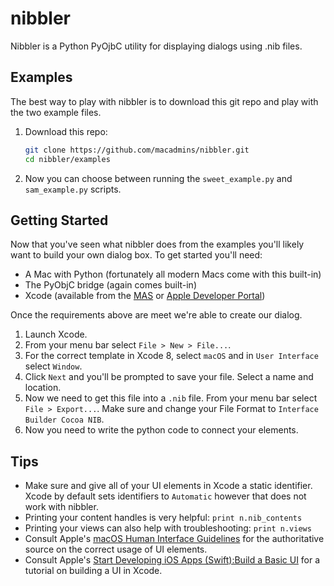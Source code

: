 # nibbler
Nibbler is a Python PyOjbC utility for displaying dialogs using .nib files.

## Examples

The best way to play with nibbler is to download this git repo and play with the two example files.

1. Download this repo:

    ```bash
    git clone https://github.com/macadmins/nibbler.git
    cd nibbler/examples
    ```

1. Now you can choose between running the `sweet_example.py` and `sam_example.py` scripts.

## Getting Started

Now that you've seen what nibbler does from the examples you'll likely want to build your own dialog box. To get started you'll need:

* A Mac with Python (fortunately all modern Macs come with this built-in)
* The PyObjC bridge (again comes built-in)
* Xcode (available from the [MAS](https://itunes.apple.com/us/app/xcode/id497799835?mt=12) or [Apple Developer Portal](https://developer.apple.com/xcode/download/more/))

Once the requirements above are meet we're able to create our dialog.

1. Launch Xcode.
1. From your menu bar select `File > New > File...`.
1. For the correct template in Xcode 8, select `macOS` and in `User Interface` select `Window`.
1. Click `Next` and you'll be prompted to save your file. Select a name and location.
1. Now we need to get this file into a `.nib` file. From your menu bar select `File > Export...`. Make sure and change your File Format to `Interface Builder Cocoa NIB`.
1. Now you need to write the python code to connect your elements.

## Tips

* Make sure and give all of your UI elements in Xcode a static identifier. Xcode by default sets identifiers to `Automatic` however that does not work with nibbler.
* Printing your content handles is very helpful: `print n.nib_contents`
* Printing your views can also help with troubleshooting: `print n.views`
* Consult Apple's [macOS Human Interface Guidelines](https://developer.apple.com/library/content/documentation/UserExperience/Conceptual/OSXHIGuidelines/index.html#//apple_ref/doc/uid/20000957) for the authoritative source on the correct usage of UI elements.
* Consult Apple's [Start Developing iOS Apps (Swift):Build a Basic UI](https://developer.apple.com/library/content/referencelibrary/GettingStarted/DevelopiOSAppsSwift/BuildABasicUI.html) for a tutorial on building a UI in Xcode.
